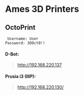 # Ames 3D Printers

## OctoPrint

` Username: User` <br>
`Password: 3DOct0!!`

#### D-Bot:
> <http://192.168.220.137>

#### Prusia i3 (IIIP):
> <http://192.168.220.130/>
